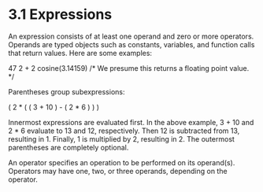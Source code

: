 # 3.1 Expressions

An expression consists of at least one operand and zero or more operators. Operands are typed objects such as constants, variables, and function calls that return values. Here are some examples:

47
2 + 2
cosine(3.14159) /* We presume this returns a floating point value. */

Parentheses group subexpressions:

( 2 * ( ( 3 + 10 ) - ( 2 * 6 ) ) )

Innermost expressions are evaluated first. In the above example, 3 + 10 and 2 * 6 evaluate to 13 and 12, respectively. Then 12 is subtracted from 13, resulting in 1. Finally, 1 is multiplied by 2, resulting in 2. The outermost parentheses are completely optional.

An operator specifies an operation to be performed on its operand(s). Operators may have one, two, or three operands, depending on the operator. 

